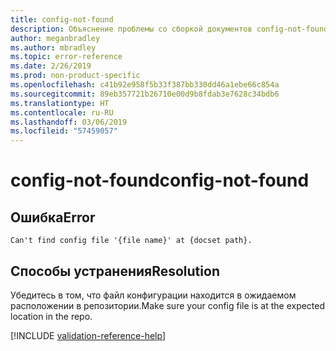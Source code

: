 ```yaml
---
title: config-not-found
description: Объяснение проблемы со сборкой документов config-not-found и способа ее устранения
author: meganbradley
ms.author: mbradley
ms.topic: error-reference
ms.date: 2/26/2019
ms.prod: non-product-specific
ms.openlocfilehash: c41b92e958f5b33f387bb330dd46a1ebe66c854a
ms.sourcegitcommit: 89eb357721b26710e00d9b8fdab3e7628c34bdb6
ms.translationtype: HT
ms.contentlocale: ru-RU
ms.lasthandoff: 03/06/2019
ms.locfileid: "57459057"
---
```

# <a name="config-not-found"></a><span data-ttu-id="92fd6-103">config-not-found</span><span class="sxs-lookup"><span data-stu-id="92fd6-103">config-not-found</span></span>

## <a name="error"></a><span data-ttu-id="92fd6-104">Ошибка</span><span class="sxs-lookup"><span data-stu-id="92fd6-104">Error</span></span>

`Can't find config file '{file name}' at {docset path}.`

## <a name="resolution"></a><span data-ttu-id="92fd6-105">Способы устранения</span><span class="sxs-lookup"><span data-stu-id="92fd6-105">Resolution</span></span>

<span data-ttu-id="92fd6-106">Убедитесь в том, что файл конфигурации находится в ожидаемом расположении в репозитории.</span><span class="sxs-lookup"><span data-stu-id="92fd6-106">Make sure your config file is at the expected location in the repo.</span></span>

<!--make sure to add this file to your includes folder and verify the path-->
[!INCLUDE [validation-reference-help](includes/validation-reference-help.md)]
